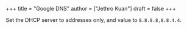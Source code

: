 +++
title = "Google DNS"
author = ["Jethro Kuan"]
draft = false
+++

Set the DHCP server to  addresses only, and value to `8.8.8.8,8.8.4.4`.